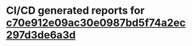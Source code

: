 # CI/CD generated reports for [c70e912e09ac30e0987bd5f74a2ec297d3de6a3d](https://github.com/hydephp/develop/commit/c70e912e09ac30e0987bd5f74a2ec297d3de6a3d)
